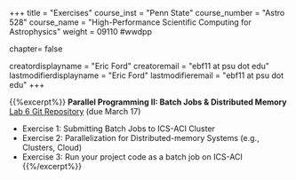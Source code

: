 +++
title = "Exercises"
course_inst = "Penn State"
course_number = "Astro 528"
course_name = "High-Performance Scientific Computing for Astrophysics"
weight = 09110  #wwdpp

chapter= false

creatordisplayname = "Eric Ford"
creatoremail = "ebf11 at psu dot edu"
lastmodifierdisplayname = "Eric Ford"
lastmodifieremail = "ebf11 at psu dot edu"
+++


{{%excerpt%}}
<b>Parallel Programming II: Batch Jobs & Distributed Memory</b><br />
[Lab 6 Git Repository](https://github.com/PsuAstro528/lab6-start) (due March 17)

- Exercise 1: Submitting Batch Jobs to ICS-ACI Cluster
- Exercise 2: Parallelization for Distributed-memory Systems (e.g., Clusters, Cloud)
- Exercise 3: Run your project code as a batch job on ICS-ACI
{{%/excerpt%}}
